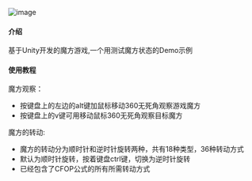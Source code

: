 ![image](https://github.com/10555gff/mofanCubeStata/assets/30888472/c3b106e1-e0d2-4789-8bbd-ea9cb3418445)

#### 介绍
基于Unity开发的魔方游戏,一个用测试魔方状态的Demo示例

#### 使用教程

魔方观察：

- 按键盘上的左边的alt键加鼠标移动360无死角观察游戏魔方
- 按键盘上的v键可用移动鼠标360无死角观察目标魔方


魔方的转动:

- 魔方的转动分为顺时针和逆时针旋转两种，共有18种类型，36种转动方式
- 默认为顺时针旋转，按着键盘ctrl键，切换为逆时针旋转
- 已经包含了CFOP公式的所有所需转动方式

